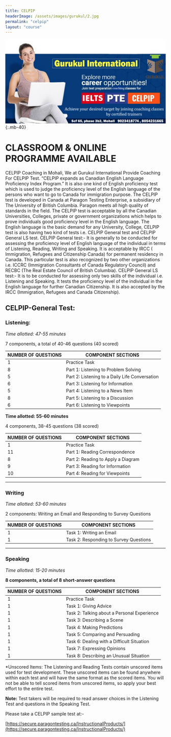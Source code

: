```yaml
---
title: CELPIP
headerImage: /assets/images/gurukul/2.jpg
permalink: "celpip"
layout: "course"
---
```


![CELPIP)](assets/images/gurukul/7.jpg)
{:.mb-40}

# CLASSROOM & ONLINE PROGRAMME AVAILABLE

CELPIP Coaching in Mohali, We at Gurukul International Provide Coaching For CELPIP Test. “CELPIP  expands as Canadian English Language Proficiency Index Program.” It is also one kind of English proficiency test which is used to judge the proficiency level of the English language of the persons who want to go to Canada for immigration purpose. The CELPIP test is developed in Canada at Paragon Testing Enterprise, a subsidiary of The University of British Columbia. Paragon meets all high quality of standards in the field. The CELPIP test is acceptable by all the Canadian Universities, Colleges, private or government organizations which helps to prove individuals good proficiency level in the English language. The English language is the basic demand for any University, College, CELPIP test is also having two kind of tests i.e. CELPIP General test and CELPIP General LS test.  CELPIP General test:- It is generally to be conducted for assessing the proficiency level of English language of the individual in terms of Listening, Reading, Writing and Speaking. It is acceptable by IRCC ( Immigration, Refugees and Citizenship Canada) for permanent residency in Canada. This particular test is also recognized by two other organizations i.e. ICCRC (Immigration Consultants of Canada Regulatory Council) and RECBC (The Real Estate Council of British Columbia).  CELPIP General LS test:- It is to be conducted for assessing only two skills of the individual i.e. Listening and Speaking. It tests the proficiency level of the individual in the English language for further Canadian Citizenship. It is also accepted by the IRCC (Immigration, Refugees and Canada Citizenship).

## CELPIP-General Test:


### Listening:

*Time allotted: 47-55 minutes*

7 components, a total of 40-46 questions (40 scored)


|NUMBER OF QUESTIONS|COMPONENT SECTIONS|
|----------|-------------|
| 1 |Practice Task |
| 8 | Part 1: Listening to Problem Solving    |
| 5 | Part 2: Listening to a Daily Life Conversation |
| 6 | Part 3: Listening for Information |
| 5 | Part 4: Listening to a News Item |
| 8 | Part 5: Listening to a Discussion |
| 6 | Part 6: Listening to Viewpoints |


**Time allotted: 55-60 minutes**

4 components, 38-45 questions (38 scored)


| NUMBER OF QUESTIONS   |      COMPONENT SECTIONS      |
|----------|-------------|
| 1  |  Practice Task  |
| 11 |  Part 1: Reading Correspondence   |
| 8 | Part 2: Reading to Apply a Diagram |
| 9 | Part 3: Reading for Information |
| 10 | Part 4: Reading for Viewpoints |

<hr/>

### Writing

*Time allotted: 53-60 minutes*

2 components: Writing an Email and Responding to Survey Questions


| NUMBER OF QUESTIONS   |      COMPONENT SECTIONS      |
|----------|-------------|
| 1  |  Task 1: Writing an Email  |
| 1 | Task 2: Responding to Survey Questions   |

<hr/>

### Speaking

*Time allotted: 15-20 minutes*

**8 components, a total of 8 short-answer questions**

|NUMBER OF QUESTIONS|COMPONENT SECTIONS|
|----------|-------------|
| 1 |Practice Task |
| 1 | Task 1: Giving Advice   |
| 1 | Task 2: Talking about a Personal Experience |
| 1 | Task 3: Describing a Scene |
| 1 | Task 4: Making Predictions |
| 1 | Task 5: Comparing and Persuading |
| 1 | Task 6: Dealing with a Difficult Situation |
| 1 | Task 7: Expressing Opinions |
| 1 | Task 8: Describing an Unusual Situation |

*Unscored Items: The Listening and Reading Tests contain unscored items used for test development. These unscored items can be found anywhere within each test and will have the same format as the scored items. You will not be able to tell scored items from unscored items, so apply your best effort to the entire test.

**Note:** Test takers will be required to read answer choices in the Listening Test and questions in the Speaking Test.

Please take a CELPIP sample test at:-

[https://secure.paragontesting.ca/InstructionalProducts/](https://secure.paragontesting.ca/InstructionalProducts/)

